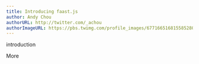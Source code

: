 ```yaml
---
title: Introducing faast.js
author: Andy Chou
authorURL: http://twitter.com/_achou
authorImageURL: https://pbs.twimg.com/profile_images/677166516815585280/kZzvkinp_400x400.jpg
---
```


introduction

<!--truncate-->

More
